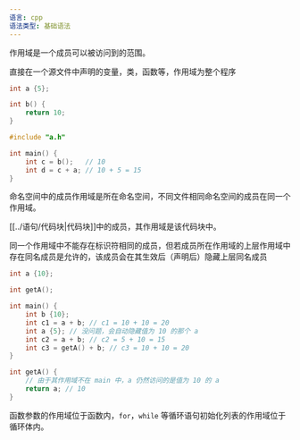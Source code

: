 ```yaml
---
语言: cpp
语法类型: 基础语法
---
```

作用域是一个成员可以被访问到的范围。

直接在一个源文件中声明的变量，类，函数等，作用域为整个程序

```cpp title:a.h
int a {5};

int b() {
    return 10;
}
```

```cpp title:main.h
#include "a.h"

int main() {
    int c = b();   // 10
    int d = c + a; // 10 + 5 = 15
}
```

命名空间中的成员作用域是所在命名空间，不同文件相同命名空间的成员在同一个作用域。

[[../语句/代码块|代码块]]中的成员，其作用域是该代码块中。

同一个作用域中不能存在标识符相同的成员，但若成员所在作用域的上层作用域中存在同名成员是允许的，该成员会在其生效后（声明后）隐藏上层同名成员

```cpp
int a {10};

int getA();

int main() {
    int b {10};
    int c1 = a + b; // c1 = 10 + 10 = 20
    int a {5}; // 没问题，会自动隐藏值为 10 的那个 a
    int c2 = a + b; // c2 = 5 + 10 = 15
    int c3 = getA() + b; // c3 = 10 + 10 = 20
}

int getA() {
    // 由于其作用域不在 main 中，a 仍然访问的是值为 10 的 a
    return a; // 10
}
```

函数参数的作用域位于函数内，`for`，`while` 等循环语句初始化列表的作用域位于循环体内。
